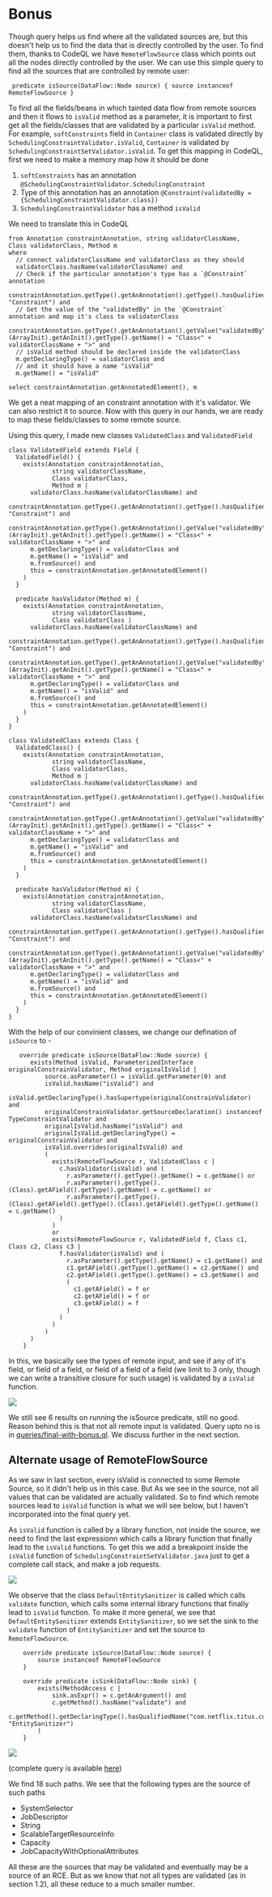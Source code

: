 # Bonus

Though query helps us find where all the validated sources are, but this doesn't help us to find the data that is directly controlled by the user. To find them, thanks to CodeQL we have `RemoteFlowSource` class which points out all the nodes directly controlled by the user. We can use this simple query to find all the sources that are controlled by remote user:

```codeql
 predicate isSource(DataFlow::Node source) { source instanceof RemoteFlowSource }
```
To find all the fields/beans in which tainted data flow from remote sources and then it flows to `isValid` method as a parameter, it is important to first get all the fields/classes that are validated by a particular `isValid` method. For example, `softConstraints` field in `Container` class is validated directly by `SchedulingConstraintValidator.isValid`, `Container` is validated by `SchedulingConstraintSetValidator.isValid`. To get this mapping in CodeQL, first we need to make a memory map how it should be done

1. `softConstraints` has an annotation `@SchedulingConstraintValidator.SchedulingConstraint`
2. Type of this annotation has an annotation `@Constraint(validatedBy = {SchedulingConstraintValidator.class})`
3. `SchedulingConstraintValidator` has a method `isValid`

We need to translate this in CodeQL

```codeql
from Annotation constraintAnnotation, string validatorClassName, 
Class validatorClass, Method m
where
  // connect validatorClassName and validatorClass as they should
  validatorClass.hasName(validatorClassName) and
  // Check if the particular annotation's type has a `@Constraint` annotation
  constraintAnnotation.getType().getAnAnnotation().getType().hasQualifiedName("javax.validation", "Constraint") and
  // Get the value of the "validatedBy" in the `@Constraint` annotation and map it's class to validatorClass
  constraintAnnotation.getType().getAnAnnotation().getValue("validatedBy").(ArrayInit).getAnInit().getType().getName() = "Class<" + validatorClassName + ">" and
  // isValid method should be declared inside the validatorClass
  m.getDeclaringType() = validatorClass and
  // and it should have a name "isValid"
  m.getName() = "isValid"

select constraintAnnotation.getAnnotatedElement(), m
```

We get a neat mapping of an constraint annotation with it's validator. We can also restrict it to source. Now with this query in our hands, we are ready to map these fields/classes to some remote source.

Using this query, I made new classes `ValidatedClass` and `ValidatedField`

```codeql
class ValidatedField extends Field {
  ValidatedField() {
    exists(Annotation constraintAnnotation, 
            string validatorClassName, 
            Class validatorClass, 
            Method m | 
      validatorClass.hasName(validatorClassName) and
      constraintAnnotation.getType().getAnAnnotation().getType().hasQualifiedName("javax.validation", "Constraint") and
      constraintAnnotation.getType().getAnAnnotation().getValue("validatedBy").(ArrayInit).getAnInit().getType().getName() = "Class<" + validatorClassName + ">" and
      m.getDeclaringType() = validatorClass and
      m.getName() = "isValid" and
      m.fromSource() and
      this = constraintAnnotation.getAnnotatedElement()
    )
  }

  predicate hasValidator(Method m) {
    exists(Annotation constraintAnnotation, 
            string validatorClassName, 
            Class validatorClass | 
      validatorClass.hasName(validatorClassName) and
      constraintAnnotation.getType().getAnAnnotation().getType().hasQualifiedName("javax.validation", "Constraint") and
      constraintAnnotation.getType().getAnAnnotation().getValue("validatedBy").(ArrayInit).getAnInit().getType().getName() = "Class<" + validatorClassName + ">" and
      m.getDeclaringType() = validatorClass and
      m.getName() = "isValid" and
      m.fromSource() and
      this = constraintAnnotation.getAnnotatedElement()
    )
  }
}

class ValidatedClass extends Class {
  ValidatedClass() {
    exists(Annotation constraintAnnotation, 
            string validatorClassName, 
            Class validatorClass, 
            Method m | 
      validatorClass.hasName(validatorClassName) and
      constraintAnnotation.getType().getAnAnnotation().getType().hasQualifiedName("javax.validation", "Constraint") and
      constraintAnnotation.getType().getAnAnnotation().getValue("validatedBy").(ArrayInit).getAnInit().getType().getName() = "Class<" + validatorClassName + ">" and
      m.getDeclaringType() = validatorClass and
      m.getName() = "isValid" and
      m.fromSource() and
      this = constraintAnnotation.getAnnotatedElement()
    )
  }

  predicate hasValidator(Method m) {
    exists(Annotation constraintAnnotation, 
            string validatorClassName, 
            Class validatorClass | 
      validatorClass.hasName(validatorClassName) and
      constraintAnnotation.getType().getAnAnnotation().getType().hasQualifiedName("javax.validation", "Constraint") and
      constraintAnnotation.getType().getAnAnnotation().getValue("validatedBy").(ArrayInit).getAnInit().getType().getName() = "Class<" + validatorClassName + ">" and
      m.getDeclaringType() = validatorClass and
      m.getName() = "isValid" and
      m.fromSource() and
      this = constraintAnnotation.getAnnotatedElement()
    )
  }
}

```

With the help of our convinient classes, we change our defination of `isSource` to -

```codeql
   override predicate isSource(DataFlow::Node source) { 
      exists(Method isValid, ParameterizedInterface originalConstrainValidator, Method originalIsValid |
          source.asParameter() = isValid.getParameter(0) and
          isValid.hasName("isValid") and 
          isValid.getDeclaringType().hasSupertype(originalConstrainValidator) and
          originalConstrainValidator.getSourceDeclaration() instanceof TypeConstraintValidator and
          originalIsValid.hasName("isValid") and
          originalIsValid.getDeclaringType() = originalConstrainValidator and
          isValid.overrides(originalIsValid) and
          (
            exists(RemoteFlowSource r, ValidatedClass c |
              c.hasValidator(isValid) and (
                r.asParameter().getType().getName() = c.getName() or
                r.asParameter().getType().(Class).getAField().getType().getName() = c.getName() or
                r.asParameter().getType().(Class).getAField().getType().(Class).getAField().getType().getName() = c.getName()
              )
            )
            or
            exists(RemoteFlowSource r, ValidatedField f, Class c1, Class c2, Class c3 |
              f.hasValidator(isValid) and (
                r.asParameter().getType().getName() = c1.getName() and
                c1.getAField().getType().getName() = c2.getName() and
                c2.getAField().getType().getName() = c3.getName() and
                (
                  c1.getAField() = f or
                  c2.getAField() = f or
                  c3.getAField() = f
                )
              )
            )
          )
      )
    }
```

In this, we basically see the types of remote input, and see if any of it's field, or field of a field, or field of a field of a field (we limit to 3 only, though we can write a transitive closure for such usage) is validated by a `isValid` function.

![](/images/bonus-1.png)

We still see 6 results on running the isSource predicate, still no good. Reason behind this is that not all remote input is validated. Query upto no is in [queries/final-with-bonus.ql](queries/final-with-bonus.ql). We discuss further in the next section.

## Alternate usage of RemoteFlowSource

As we saw in last section, every isValid is connected to some Remote Source, so it didn't help us in this case. But As we see in the source, not all values that can be validated are actually validated. So to find which remote sources lead to `isValid` function is what we will see below, but I haven't incorporated into the final query yet. 

As `isValid` function is called by a library function, not inside the source, we need to find the last expressionn which calls a library function that finally lead to the `isValid` functions. To get this we add a breakpoint inside the `isValid` function of `SchedulingConstraintSetValidator.java` just to get a complete call stack, and make a job requests.

![](/images/3.2.1.png)

We observe that the class `DefaultEntitySanitizer` is called which calls `validate` function, which calls some internal library functions that finally lead to `isValid` function. To make it more general, we see that `DefaultEntitySanitizer` extends `EntitySanitizer`, so we set the sink to the `validate` function of `EntitySanitizer` and set the source to `RemoteFlowSource`. 

```codeql
    override predicate isSource(DataFlow::Node source) { 
        source instanceof RemoteFlowSource
    }

    override predicate isSink(DataFlow::Node sink) { 
        exists(MethodAccess c | 
            sink.asExpr() = c.getAnArgument() and
            c.getMethod().hasName("validate") and
            c.getMethod().getDeclaringType().hasQualifiedName("com.netflix.titus.common.model.sanitizer", "EntitySanitizer")
        )
    }
```

![](/images/3.2.2.png)

(complete query is available [here](/queries/remote-to-validate.ql))

We find 18 such paths. We see that the following types are the source of such paths

* SystemSelector
* JobDescriptor
* String
* ScalableTargetResourceInfo
* Capacity
* JobCapacityWithOptionalAttributes

All these are the sources that may be validated and eventually may be a source of an RCE. But as we know that not all types are validated (as in section 1.2), all these reduce to a much smaller number.
